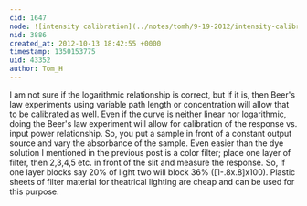 ```yaml
---
cid: 1647
node: ![intensity calibration](../notes/tomh/9-19-2012/intensity-calibration)
nid: 3886
created_at: 2012-10-13 18:42:55 +0000
timestamp: 1350153775
uid: 43352
author: Tom_H
---
```


I am not sure if the logarithmic relationship is correct, but if it is, then Beer's law experiments using variable path length or concentration will allow that to be calibrated as well.  Even if the curve is neither linear nor logarithmic, doing the Beer's law experiment will allow for calibration of the response vs. input power relationship.  So, you put a sample in front of a constant output source and vary the absorbance of the sample.  Even easier than the dye solution I mentioned in the previous post is a color filter; place one layer of filter, then 2,3,4,5 etc. in front of the slit and measure the response.  So, if one layer blocks say 20% of light two will block 36% ([1-.8x.8]x100).  Plastic sheets of filter material for theatrical lighting are cheap and can be used for this purpose.